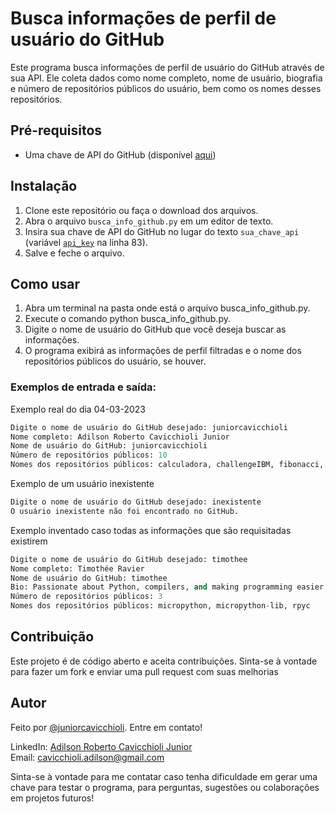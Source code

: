 # Busca informações de perfil de usuário do GitHub
Este programa busca informações de perfil de usuário do GitHub através de sua API. Ele coleta dados como nome completo, nome de usuário, biografia e número de repositórios públicos do usuário, bem como os nomes desses repositórios.

## Pré-requisitos
- Uma chave de API do GitHub (disponível [aqui](https://github.com/settings/tokens))

## Instalação
1. Clone este repositório ou faça o download dos arquivos.
2. Abra o arquivo `busca_info_github.py` em um editor de texto.
3. Insira sua chave de API do GitHub no lugar do texto `sua_chave_api` (variável [`api_key`](https://github.com/juniorcavicchioli/PyGitMonitor/blob/main/busca_info_github.py#L83) na linha 83).
4. Salve e feche o arquivo.

## Como usar
1. Abra um terminal na pasta onde está o arquivo busca_info_github.py.
2. Execute o comando python busca_info_github.py.
3. Digite o nome de usuário do GitHub que você deseja buscar as informações.
4. O programa exibirá as informações de perfil filtradas e o nome dos repositórios públicos do usuário, se houver.

### Exemplos de entrada e saída:

Exemplo real do dia 04-03-2023
```python
Digite o nome de usuário do GitHub desejado: juniorcavicchioli
Nome completo: Adilson Roberto Cavicchioli Junior
Nome de usuário do GitHub: juniorcavicchioli
Número de repositórios públicos: 10
Nomes dos repositórios públicos: calculadora, challengeIBM, fibonacci, logica-segundo-semestre, menu, prova-segundo-semestre-logica, PyGitMonitor, PythonWeatherAPI, techbridge, WalkingDog
```

Exemplo de um usuário inexistente
```python
Digite o nome de usuário do GitHub desejado: inexistente
O usuário inexistente não foi encontrado no GitHub.
```

Exemplo inventado caso todas as informações que são requisitadas existirem
```python
Digite o nome de usuário do GitHub desejado: timothee
Nome completo: Timothée Ravier
Nome de usuário do GitHub: timothee
Bio: Passionate about Python, compilers, and making programming easier for everyone.
Número de repositórios públicos: 3
Nomes dos repositórios públicos: micropython, micropython-lib, rpyc
```

## Contribuição
Este projeto é de código aberto e aceita contribuições. Sinta-se à vontade para fazer um fork e enviar uma pull request com suas melhorias

## Autor
Feito por [@juniorcavicchioli](https://github.com/juniorcavicchioli?tab=repositories). Entre em contato!

LinkedIn: [Adilson Roberto Cavicchioli Junior](https://www.linkedin.com/in/adilson-roberto-cavicchioli-junior-6816b7192?lipi=urn%3Ali%3Apage%3Ad_flagship3_profile_view_base_contact_details%3BIpMh5bVEQOi82%2FRHJ6oxkg%3D%3D) <br>
Email: [cavicchioli.adilson@gmail.com](mailto:cavicchioli.adilson@gmail.com)

Sinta-se à vontade para me contatar caso tenha dificuldade em gerar uma chave para testar o programa, para perguntas, sugestões ou colaborações em projetos futuros!
